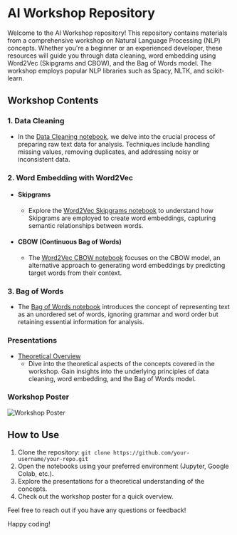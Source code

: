 # AI Workshop Repository

Welcome to the AI Workshop repository! This repository contains materials from a comprehensive workshop on Natural Language Processing (NLP) concepts. Whether you're a beginner or an experienced developer, these resources will guide you through data cleaning, word embedding using Word2Vec (Skipgrams and CBOW), and the Bag of Words model. The workshop employs popular NLP libraries such as Spacy, NLTK, and scikit-learn.

## Workshop Contents

### 1. Data Cleaning
- In the [Data Cleaning notebook](link/to/data_cleaning_notebook.ipynb), we delve into the crucial process of preparing raw text data for analysis. Techniques include handling missing values, removing duplicates, and addressing noisy or inconsistent data.

### 2. Word Embedding with Word2Vec
- #### Skipgrams
  - Explore the [Word2Vec Skipgrams notebook](link/to/word2vec_skipgrams_notebook.ipynb) to understand how Skipgrams are employed to create word embeddings, capturing semantic relationships between words.

- #### CBOW (Continuous Bag of Words)
  - The [Word2Vec CBOW notebook](link/to/word2vec_cbow_notebook.ipynb) focuses on the CBOW model, an alternative approach to generating word embeddings by predicting target words from their context.

### 3. Bag of Words
- The [Bag of Words notebook](link/to/bag_of_words_notebook.ipynb) introduces the concept of representing text as an unordered set of words, ignoring grammar and word order but retaining essential information for analysis.

### Presentations

- [Theoretical Overview](link/to/theoretical_presentation.pptx)
  - Dive into the theoretical aspects of the concepts covered in the workshop. Gain insights into the underlying principles of data cleaning, word embedding, and the Bag of Words model.

### Workshop Poster

![Workshop Poster](link/to/workshop_poster_image.jpg)

## How to Use

1. Clone the repository: `git clone https://github.com/your-username/your-repo.git`
2. Open the notebooks using your preferred environment (Jupyter, Google Colab, etc.).
3. Explore the presentations for a theoretical understanding of the concepts.
4. Check out the workshop poster for a quick overview.

Feel free to reach out if you have any questions or feedback!

Happy coding!
